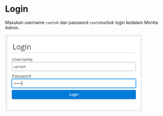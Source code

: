 # Login

Masukan username `contoh` dan password `contoh`untuk login kedalam Monita Admin.

![](media/log.png)
